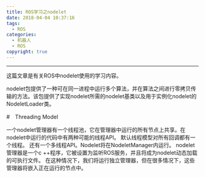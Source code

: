 ```yaml
---
title: ROS学习之nodelet
date: 2018-04-04 10:37:16
tags:
  - ROS
categories: 
  - 机器人
  - ROS
copyright: true
---
```


-----

这篇文章是有关ROS中nodelet使用的学习内容。

<!--more--->

nodelet包提供了一种可在同一进程中运行多个算法，并在算法之间进行零拷贝传输的方法。该包提供了实现nodelet所需的nodelet基类以及用于实例化nodelet的NodeletLoader类。

#　Threading Model

一个nodelet管理器有一个线程池，它在管理器中运行的所有节点上共享。在nodelet中运行的代码中有两种可能的线程API。 默认线程模型对所有回调都有一个线程。 还有一个多线程API。Nodelet将在NodeletManager内运行。 nodelet管理器是一个c ++程序，它被设置为监听ROS服务，并且将成为nodelet动态加载的可执行文件。 在这种情况下，我们将运行独立管理器，但在很多情况下，这些管理器将嵌入正在运行的节点中。